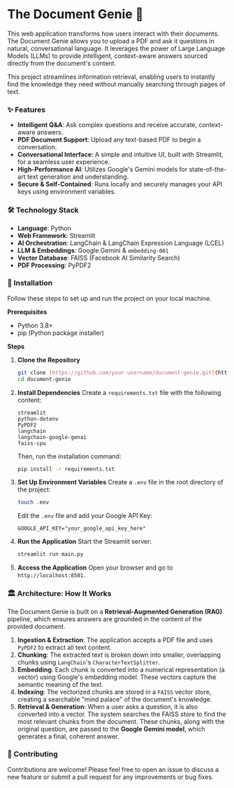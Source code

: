 # The Document Genie 🧞

This web application transforms how users interact with their documents. The Document Genie allows you to upload a PDF and ask it questions in natural, conversational language. It leverages the power of Large Language Models (LLMs) to provide intelligent, context-aware answers sourced directly from the document's content.

This project streamlines information retrieval, enabling users to instantly find the knowledge they need without manually searching through pages of text.

### ✨ Features

* **Intelligent Q&A**: Ask complex questions and receive accurate, context-aware answers.
* **PDF Document Support**: Upload any text-based PDF to begin a conversation.
* **Conversational Interface**: A simple and intuitive UI, built with Streamlit, for a seamless user experience.
* **High-Performance AI**: Utilizes Google's Gemini models for state-of-the-art text generation and understanding.
* **Secure & Self-Contained**: Runs locally and securely manages your API keys using environment variables.

### 🛠️ Technology Stack

* **Language**: Python
* **Web Framework**: Streamlit
* **AI Orchestration**: LangChain & LangChain Expression Language (LCEL)
* **LLM & Embeddings**: Google Gemini & `embedding-001`
* **Vector Database**: FAISS (Facebook AI Similarity Search)
* **PDF Processing**: PyPDF2

### 🚀 Installation

Follow these steps to set up and run the project on your local machine.

**Prerequisites**

* Python 3.8+
* pip (Python package installer)

**Steps**

1.  **Clone the Repository**
    ```bash
    git clone [https://github.com/your-username/document-genie.git](https://github.com/your-username/document-genie.git)
    cd document-genie
    ```

2.  **Install Dependencies**
    Create a `requirements.txt` file with the following content:
    ```
    streamlit
    python-dotenv
    PyPDF2
    langchain
    langchain-google-genai
    faiss-cpu
    ```
    Then, run the installation command:
    ```bash
    pip install -r requirements.txt
    ```

3.  **Set Up Environment Variables**
    Create a `.env` file in the root directory of the project:
    ```bash
    touch .env
    ```
    Edit the `.env` file and add your Google API Key:
    ```
    GOOGLE_API_KEY="your_google_api_key_here"
    ```

4.  **Run the Application**
    Start the Streamlit server:
    ```bash
    streamlit run main.py
    ```

5.  **Access the Application**
    Open your browser and go to `http://localhost:8501`.

### 🏛️ Architecture: How It Works

The Document Genie is built on a **Retrieval-Augmented Generation (RAG)** pipeline, which ensures answers are grounded in the content of the provided document.

1.  **Ingestion & Extraction**: The application accepts a PDF file and uses `PyPDF2` to extract all text content.
2.  **Chunking**: The extracted text is broken down into smaller, overlapping chunks using `LangChain`'s `CharacterTextSplitter`.
3.  **Embedding**: Each chunk is converted into a numerical representation (a vector) using Google's embedding model. These vectors capture the semantic meaning of the text.
4.  **Indexing**: The vectorized chunks are stored in a `FAISS` vector store, creating a searchable "mind palace" of the document's knowledge.
5.  **Retrieval & Generation**: When a user asks a question, it is also converted into a vector. The system searches the FAISS store to find the most relevant chunks from the document. These chunks, along with the original question, are passed to the **Google Gemini model**, which generates a final, coherent answer.


### 🤝 Contributing

Contributions are welcome! Please feel free to open an issue to discuss a new feature or submit a pull request for any improvements or bug fixes.
